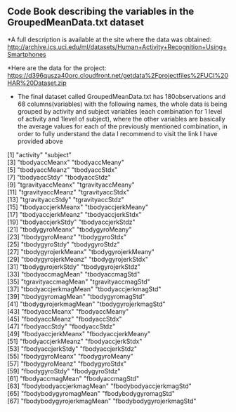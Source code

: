 ## Code Book describing the variables in the GroupedMeanData.txt dataset

*A full description is available at the site where the data was obtained: 
http://archive.ics.uci.edu/ml/datasets/Human+Activity+Recognition+Using+Smartphones

*Here are the data for the project:
https://d396qusza40orc.cloudfront.net/getdata%2Fprojectfiles%2FUCI%20HAR%20Dataset.zip

* The final dataset called GroupedMeanData.txt has 180observations and 68 columns(variables) with the following names, the whole data is being grouped by activity and subject variables (each combination for 1 level of activity and 1level of subject), where the other variables are basically the average values for each of the previously mentioned combination, in order to fully understand the data I recommend to visit the link I have provided above

[1] "activity"                 "subject"                 
[3] "tbodyaccMeanx"            "tbodyaccMeany"           
[5] "tbodyaccMeanz"            "tbodyaccStdx"            
[7] "tbodyaccStdy"             "tbodyaccStdz"            
[9] "tgravityaccMeanx"         "tgravityaccMeany"        
[11] "tgravityaccMeanz"         "tgravityaccStdx"         
[13] "tgravityaccStdy"          "tgravityaccStdz"         
[15] "tbodyaccjerkMeanx"        "tbodyaccjerkMeany"       
[17] "tbodyaccjerkMeanz"        "tbodyaccjerkStdx"        
[19] "tbodyaccjerkStdy"         "tbodyaccjerkStdz"        
[21] "tbodygyroMeanx"           "tbodygyroMeany"          
[23] "tbodygyroMeanz"           "tbodygyroStdx"           
[25] "tbodygyroStdy"            "tbodygyroStdz"           
[27] "tbodygyrojerkMeanx"       "tbodygyrojerkMeany"      
[29] "tbodygyrojerkMeanz"       "tbodygyrojerkStdx"       
[31] "tbodygyrojerkStdy"        "tbodygyrojerkStdz"       
[33] "tbodyaccmagMean"          "tbodyaccmagStd"          
[35] "tgravityaccmagMean"       "tgravityaccmagStd"       
[37] "tbodyaccjerkmagMean"      "tbodyaccjerkmagStd"      
[39] "tbodygyromagMean"         "tbodygyromagStd"         
[41] "tbodygyrojerkmagMean"     "tbodygyrojerkmagStd"     
[43] "fbodyaccMeanx"            "fbodyaccMeany"           
[45] "fbodyaccMeanz"            "fbodyaccStdx"            
[47] "fbodyaccStdy"             "fbodyaccStdz"            
[49] "fbodyaccjerkMeanx"        "fbodyaccjerkMeany"       
[51] "fbodyaccjerkMeanz"        "fbodyaccjerkStdx"        
[53] "fbodyaccjerkStdy"         "fbodyaccjerkStdz"        
[55] "fbodygyroMeanx"           "fbodygyroMeany"          
[57] "fbodygyroMeanz"           "fbodygyroStdx"           
[59] "fbodygyroStdy"            "fbodygyroStdz"           
[61] "fbodyaccmagMean"          "fbodyaccmagStd"          
[63] "fbodybodyaccjerkmagMean"  "fbodybodyaccjerkmagStd"  
[65] "fbodybodygyromagMean"     "fbodybodygyromagStd"     
[67] "fbodybodygyrojerkmagMean" "fbodybodygyrojerkmagStd" 
